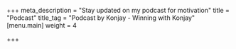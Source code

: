 +++
meta_description = "Stay updated on my podcast for motivation"
title = "Podcast"
title_tag = "Podcast by Konjay - Winning with Konjay"
[menu.main]
weight = 4

+++
